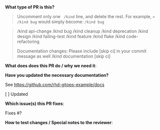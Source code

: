 **What type of PR is this?**
> Uncomment only one ` /kind` line, and delete the rest.
> For example, `> /kind bug` would simply become: `/kind bug`

> /kind api-change
> /kind bug
> /kind cleanup
> /kind deprecation
> /kind design
> /kind failing-test
> /kind feature
> /kind flake
> /kind code-refactoring
>
> Documentation changes: Please include [skip ci] in your commit message as well
> /kind documentation
> [skip ci]

**What does does this PR do / why we need it**:

**Have you updated the necessary documentation?**

See https://github.com/rhd-gitops-example/docs

[ ] Updated

**Which issue(s) this PR fixes**:

Fixes #?

**How to test changes / Special notes to the reviewer**:

